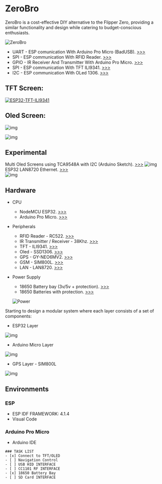 # ZeroBro
ZeroBro is a cost-effective DIY alternative to the Flipper Zero, providing a similar functionality and design while catering to budget-conscious enthusiasts.

![ZeroBro](https://raw.githubusercontent.com/proxytype/ZeroBro/main/zerobro-1.PNG)

* UART - ESP comunication With Arduino Pro Micro (BadUSB). [>>>](https://github.com/proxytype/ZeroBro/tree/main/Sections/UART%20-%20Arduino%20Pro%20Micro)
* SPI - ESP communication With RFID Reader. [>>>](https://github.com/proxytype/ZeroBro/tree/main/Sections/SPI%20-%20RFID%20reader)
* GPIO - IR Receiver And Transmitter With Arduino Pro Micro. [>>>](https://github.com/proxytype/ZeroBro/tree/main/Sections/GPIO%20-%20IR)
* SPI - ESP communication With TFT ILI9341. [>>>](https://github.com/proxytype/ZeroBro/tree/main/Sections/SPI%20-%20TFT%20ILI9341)
* I2C - ESP communication With OLed 1306. [>>>](https://github.com/proxytype/ZeroBro/tree/main/Sections/I2C-%20OLED)


## TFT Screen:
[![ESP32-TFT-ILI9341](https://img.youtube.com/vi/Ap0bh388Uds/0.jpg)](https://www.youtube.com/embed/Ap0bh388Uds)

## Oled Screen:
![img](https://github.com/proxytype/ZeroBro/blob/1050294310dfeb6d6b9d6ca315c60866f8d7245e/esp32-oled2.jpg)

![img](https://raw.githubusercontent.com/proxytype/ZeroBro/main/large-oled.png)

## Experimental
Multi Oled Screens using TCA9548A with I2C (Arduino Sketch). [>>>](https://github.com/proxytype/ZeroBro/tree/main/Experimental/Oled-Multiscreen/ESP32/Arduino)
![img](https://raw.githubusercontent.com/proxytype/ZeroBro/main/Experimental/Oled-Multiscreen/ESP32/Arduino/oled.jpg)
<br />
ESP32 LAN8720 Ethernet. [>>>](https://github.com/proxytype/ZeroBro/tree/main/Experimental/lan8720)<br />
![img](https://raw.githubusercontent.com/proxytype/ZeroBro/main/Experimental/lan8720/lan8720.jpg)

## Hardware

* CPU
  * NodeMCU ESP32. [>>>](https://www.aliexpress.com/item/32834130422.html)
  * Arduino Pro Micro. [>>>](https://www.aliexpress.com/item/1005001622051348.html)

* Peripherals
   * RFID Reader - RC522. [>>>](https://www.aliexpress.com/item/1005004659043670.html)
   * IR Transmitter / Receiver - 38Khz. [>>>](https://www.aliexpress.com/item/4001237995692.html)
   * TFT - ILI9341. [>>>](https://www.aliexpress.com/item/1005004928951786.html)
   * Oled - SSD1306. [>>>](https://www.aliexpress.com/item/33036863902.html)
   * GPS - GY-NEO6MV2. [>>>](https://www.aliexpress.com/item/1005001635722164.html)
   * GSM - SIM800L. [>>>](https://www.aliexpress.com/item/1005005547754754.html)
   * LAN - LAN8720. [>>>](https://www.aliexpress.com/item/1005003252531799.html)
 
* Power Supply
    * 18650 Battery bay (3v/5v + protection). [>>>](https://www.aliexpress.com/item/1005004006109248.html)
    * 18650 Batteries with protection. [>>>](https://www.aliexpress.com/item/1005003411216513.html)
 
  ![Power](https://raw.githubusercontent.com/proxytype/ZeroBro/main/power2.jpg)

Starting to design a modular system where each layer consists of a set of components:

* ESP32 Layer

![img](https://raw.githubusercontent.com/proxytype/ZeroBro/main/esp-base.png)

* Arduino Micro Layer

![img](https://raw.githubusercontent.com/proxytype/ZeroBro/main/arduino-base1.png)

* GPS Layer - SIM800L

![img](https://raw.githubusercontent.com/proxytype/ZeroBro/main/gps-1.jpg)

## Environments
### ESP
   * ESP IDF FRAMEWORK: 4.1.4
   * Visual Code

### Arduino Pro Micro
* Arduino IDE

```[tasklist]
### TASK LIST
- [x] Connect to TFT/OLED
- [ ] Navigation Control
- [ ] USB HID INTERFACE
- [ ] CC1101 RF INTERFACE
- [x] 18650 Battery Bay
- [ ] SD Card INTERFACE
```
